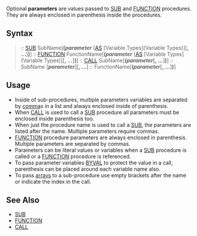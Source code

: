 Optional **parameters** are values passed to [SUB](SUB) and [FUNCTION](FUNCTION) procedures. They are always enclosed in parenthesis inside the procedures.


## Syntax

> :: [SUB](SUB) SubName[**(*parameter*** [[AS](AS) [Variable Types](Variable Types)][**, ...**]**)**]
> :: [FUNCTION](FUNCTION) FunctionName[**(*parameter*** [[AS](AS) [Variable Types](Variable Types)][**, ...**]**)**]
> :: [CALL](CALL) SubName[**(*parameter***[**, ...**]**)**]
> :: SubName [***parameter***][**, ...**]
> :: FunctionName[**(*parameter***[**, ...**]**)**]


## Usage

* Inside of sub-procedures, multiple parameters variables are separated by [comma](comma)s in a list and always enclosed inside of parenthesis.
* When [CALL](CALL) is used to call a [SUB](SUB) procedure all parameters must be enclosed inside parenthesis too.
* When just the procedure name is used to call a [SUB](SUB), the parameters are listed after the name. Multiple parameters require commas.
* [FUNCTION](FUNCTION) procedure parameters are always enclosed in parenthesis. Multiple parameters are separated by commas.
* Parameters can be literal values or variables when a [SUB](SUB) procedure is called or a [FUNCTION](FUNCTION) procedure is referenced.
* To pass parameter variables [BYVAL](BYVAL) to protect the value in a call, parenthesis can be placed around each variable name also.
* To pass [arrays](arrays) to a sub-procedure use empty brackets after the name or indicate the index in the call.


## See Also

* [SUB](SUB)
* [FUNCTION](FUNCTION)
* [CALL](CALL)




